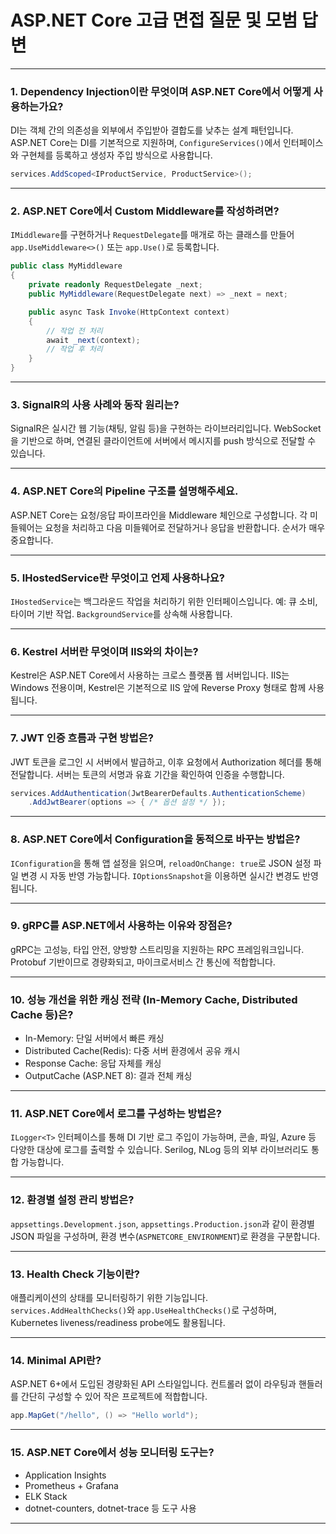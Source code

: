 
# ASP.NET Core 고급 면접 질문 및 모범 답변

---

### 1. Dependency Injection이란 무엇이며 ASP.NET Core에서 어떻게 사용하는가요?
DI는 객체 간의 의존성을 외부에서 주입받아 결합도를 낮추는 설계 패턴입니다. ASP.NET Core는 DI를 기본적으로 지원하며, `ConfigureServices()`에서 인터페이스와 구현체를 등록하고 생성자 주입 방식으로 사용합니다.
```csharp
services.AddScoped<IProductService, ProductService>();
```

---

### 2. ASP.NET Core에서 Custom Middleware를 작성하려면?
`IMiddleware`를 구현하거나 `RequestDelegate`를 매개로 하는 클래스를 만들어 `app.UseMiddleware<>()` 또는 `app.Use()`로 등록합니다.
```csharp
public class MyMiddleware
{
    private readonly RequestDelegate _next;
    public MyMiddleware(RequestDelegate next) => _next = next;

    public async Task Invoke(HttpContext context)
    {
        // 작업 전 처리
        await _next(context);
        // 작업 후 처리
    }
}
```

---

### 3. SignalR의 사용 사례와 동작 원리는?
SignalR은 실시간 웹 기능(채팅, 알림 등)을 구현하는 라이브러리입니다. WebSocket을 기반으로 하며, 연결된 클라이언트에 서버에서 메시지를 push 방식으로 전달할 수 있습니다.

---

### 4. ASP.NET Core의 Pipeline 구조를 설명해주세요.
ASP.NET Core는 요청/응답 파이프라인을 Middleware 체인으로 구성합니다. 각 미들웨어는 요청을 처리하고 다음 미들웨어로 전달하거나 응답을 반환합니다. 순서가 매우 중요합니다.

---

### 5. IHostedService란 무엇이고 언제 사용하나요?
`IHostedService`는 백그라운드 작업을 처리하기 위한 인터페이스입니다. 예: 큐 소비, 타이머 기반 작업. `BackgroundService`를 상속해 사용합니다.

---

### 6. Kestrel 서버란 무엇이며 IIS와의 차이는?
Kestrel은 ASP.NET Core에서 사용하는 크로스 플랫폼 웹 서버입니다. IIS는 Windows 전용이며, Kestrel은 기본적으로 IIS 앞에 Reverse Proxy 형태로 함께 사용됩니다.

---

### 7. JWT 인증 흐름과 구현 방법은?
JWT 토큰을 로그인 시 서버에서 발급하고, 이후 요청에서 Authorization 헤더를 통해 전달합니다. 서버는 토큰의 서명과 유효 기간을 확인하여 인증을 수행합니다.
```csharp
services.AddAuthentication(JwtBearerDefaults.AuthenticationScheme)
    .AddJwtBearer(options => { /* 옵션 설정 */ });
```

---

### 8. ASP.NET Core에서 Configuration을 동적으로 바꾸는 방법은?
`IConfiguration`을 통해 앱 설정을 읽으며, `reloadOnChange: true`로 JSON 설정 파일 변경 시 자동 반영 가능합니다. `IOptionsSnapshot`을 이용하면 실시간 변경도 반영됩니다.

---

### 9. gRPC를 ASP.NET에서 사용하는 이유와 장점은?
gRPC는 고성능, 타입 안전, 양방향 스트리밍을 지원하는 RPC 프레임워크입니다. Protobuf 기반이므로 경량화되고, 마이크로서비스 간 통신에 적합합니다.

---

### 10. 성능 개선을 위한 캐싱 전략 (In-Memory Cache, Distributed Cache 등)은?
- In-Memory: 단일 서버에서 빠른 캐싱
- Distributed Cache(Redis): 다중 서버 환경에서 공유 캐시
- Response Cache: 응답 자체를 캐싱
- OutputCache (ASP.NET 8): 결과 전체 캐싱

---

### 11. ASP.NET Core에서 로그를 구성하는 방법은?
`ILogger<T>` 인터페이스를 통해 DI 기반 로그 주입이 가능하며, 콘솔, 파일, Azure 등 다양한 대상에 로그를 출력할 수 있습니다. Serilog, NLog 등의 외부 라이브러리도 통합 가능합니다.

---

### 12. 환경별 설정 관리 방법은?
`appsettings.Development.json`, `appsettings.Production.json`과 같이 환경별 JSON 파일을 구성하며, 환경 변수(`ASPNETCORE_ENVIRONMENT`)로 환경을 구분합니다.

---

### 13. Health Check 기능이란?
애플리케이션의 상태를 모니터링하기 위한 기능입니다. `services.AddHealthChecks()`와 `app.UseHealthChecks()`로 구성하며, Kubernetes liveness/readiness probe에도 활용됩니다.

---

### 14. Minimal API란?
ASP.NET 6+에서 도입된 경량화된 API 스타일입니다. 컨트롤러 없이 라우팅과 핸들러를 간단히 구성할 수 있어 작은 프로젝트에 적합합니다.
```csharp
app.MapGet("/hello", () => "Hello world");
```

---

### 15. ASP.NET Core에서 성능 모니터링 도구는?
- Application Insights
- Prometheus + Grafana
- ELK Stack
- dotnet-counters, dotnet-trace 등 도구 사용

---

